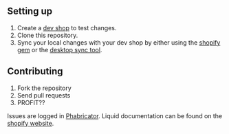 ## Setting up

1. Create a [dev shop](http://docs.shopify.com/themes/theme-development/getting-started/development-environment) to test changes.
2. Clone this repository.
3. Sync your local changes with your dev shop by either using the [shopify gem](https://github.com/Shopify/shopify_theme) or the [desktop sync tool](https://apps.shopify.com/desktop-theme-editor).


## Contributing
 
  1. Fork the repository
  2. Send pull requests
  3. PROFIT??


Issues are logged in [Phabricator](https://phabricator.wikimedia.org/project/view/913/). Liquid documentation can be found on the [shopify website](http://docs.shopify.com/themes/liquid-documentation/basics).
